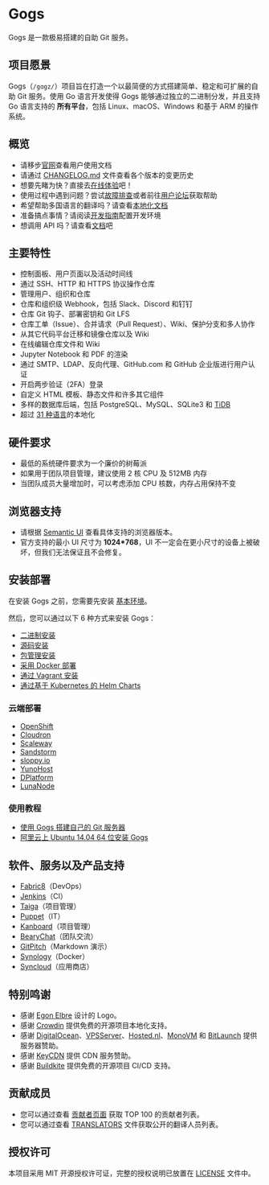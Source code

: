 # Gogs

Gogs 是一款极易搭建的自助 Git 服务。

## 项目愿景

Gogs（`/gɑgz/`）项目旨在打造一个以最简便的方式搭建简单、稳定和可扩展的自助 Git 服务。使用 Go 语言开发使得 Gogs 能够通过独立的二进制分发，并且支持 Go 语言支持的 **所有平台**，包括 Linux、macOS、Windows 和基于 ARM 的操作系统。

## 概览

- 请移步[官网](https://gogs.io)查看用户使用文档
- 请通过 [CHANGELOG.md](CHANGELOG.md) 文件查看各个版本的变更历史
- 想要先睹为快？直接去[在线体验](https://try.gogs.io/gogs/gogs)吧！
- 使用过程中遇到问题？尝试[故障排查](https://gogs.io/docs/intro/troubleshooting.html)或者前往[用户论坛](https://discuss.gogs.io/)获取帮助
- 希望帮助多国语言的翻译吗？请查看[本地化文档](https://gogs.io/docs/features/i18n.html)
- 准备搞点事情？请阅读[开发指南](docs/dev/local_development.md)配置开发环境
- 想调用 API 吗？请查看[文档](https://github.com/gogs/docs-api)吧

## 主要特性

- 控制面板、用户页面以及活动时间线
- 通过 SSH、HTTP 和 HTTPS 协议操作仓库
- 管理用户、组织和仓库
- 仓库和组织级 Webhook，包括 Slack、Discord 和钉钉
- 仓库 Git 钩子、部署密钥和 Git LFS
- 仓库工单（Issue）、合并请求（Pull Request）、Wiki、保护分支和多人协作
- 从其它代码平台迁移和镜像仓库以及 Wiki
- 在线编辑仓库文件和 Wiki
- Jupyter Notebook 和 PDF 的渲染
- 通过 SMTP、LDAP、反向代理、GitHub.com 和 GitHub 企业版进行用户认证
- 开启两步验证（2FA）登录
- 自定义 HTML 模板、静态文件和许多其它组件
- 多样的数据库后端，包括 PostgreSQL、MySQL、SQLite3 和 [TiDB](https://github.com/pingcap/tidb)
- 超过 [31 种语言](https://crowdin.com/project/gogs)的本地化

## 硬件要求

- 最低的系统硬件要求为一个廉价的树莓派
- 如果用于团队项目管理，建议使用 2 核 CPU 及 512MB 内存
- 当团队成员大量增加时，可以考虑添加 CPU 核数，内存占用保持不变

## 浏览器支持

- 请根据 [Semantic UI](https://github.com/Semantic-Org/Semantic-UI#browser-support) 查看具体支持的浏览器版本。
- 官方支持的最小 UI 尺寸为 **1024*768**，UI 不一定会在更小尺寸的设备上被破坏，但我们无法保证且不会修复。

## 安装部署

在安装 Gogs 之前，您需要先安装 [基本环境](https://gogs.io/docs/installation)。

然后，您可以通过以下 6 种方式来安装 Gogs：

- [二进制安装](https://gogs.io/docs/installation/install_from_binary.html)
- [源码安装](https://gogs.io/docs/installation/install_from_source.html)
- [包管理安装](https://gogs.io/docs/installation/install_from_packages.html)
- [采用 Docker 部署](https://github.com/gogs/gogs/tree/main/docker)
- [通过 Vagrant 安装](https://github.com/geerlingguy/ansible-vagrant-examples/tree/master/gogs)
- [通过基于 Kubernetes 的 Helm Charts](https://github.com/helm/charts/tree/master/incubator/gogs)

### 云端部署

- [OpenShift](https://github.com/tkisme/gogs-openshift)
- [Cloudron](https://cloudron.io/appstore.html#io.gogs.cloudronapp)
- [Scaleway](https://www.scaleway.com/imagehub/gogs/)
- [Sandstorm](https://github.com/cem/gogs-sandstorm)
- [sloppy.io](https://github.com/sloppyio/quickstarters/tree/master/gogs)
- [YunoHost](https://github.com/mbugeia/gogs_ynh)
- [DPlatform](https://github.com/j8r/DPlatform)
- [LunaNode](https://github.com/LunaNode/launchgogs)

### 使用教程

- [使用 Gogs 搭建自己的 Git 服务器](https://blog.mynook.info/post/host-your-own-git-server-using-gogs/)
- [阿里云上 Ubuntu 14.04 64 位安装 Gogs](http://my.oschina.net/luyao/blog/375654)

## 软件、服务以及产品支持

- [Fabric8](http://fabric8.io/)（DevOps）
- [Jenkins](https://plugins.jenkins.io/gogs-webhook/)（CI）
- [Taiga](https://taiga.io/)（项目管理）
- [Puppet](https://forge.puppet.com/Siteminds/gogs)（IT）
- [Kanboard](https://github.com/kanboard/plugin-gogs-webhook)（项目管理）
- [BearyChat](https://bearychat.com/)（团队交流）
- [GitPitch](https://gitpitch.com/)（Markdown 演示）
- [Synology](https://www.synology.com)（Docker）
- [Syncloud](https://syncloud.org/)（应用商店）

## 特别鸣谢

- 感谢 [Egon Elbre](https://twitter.com/egonelbre) 设计的 Logo。
- 感谢 [Crowdin](https://crowdin.com/project/gogs) 提供免费的开源项目本地化支持。
- 感谢 [DigitalOcean](https://www.digitalocean.com)、[VPSServer](https://www.vpsserver.com/)、[Hosted.nl](https://www.hosted.nl/)、[MonoVM](https://monovm.com) 和 [BitLaunch](https://bitlaunch.io) 提供服务器赞助。
- 感谢 [KeyCDN](https://www.keycdn.com/) 提供 CDN 服务赞助。
- 感谢 [Buildkite](https://buildkite.com) 提供免费的开源项目 CI/CD 支持。

## 贡献成员

- 您可以通过查看 [贡献者页面](https://github.com/gogs/gogs/graphs/contributors) 获取 TOP 100 的贡献者列表。
- 您可以通过查看 [TRANSLATORS](conf/locale/TRANSLATORS) 文件获取公开的翻译人员列表。

## 授权许可

本项目采用 MIT 开源授权许可证，完整的授权说明已放置在 [LICENSE](https://github.com/gogs/gogs/blob/main/LICENSE) 文件中。
